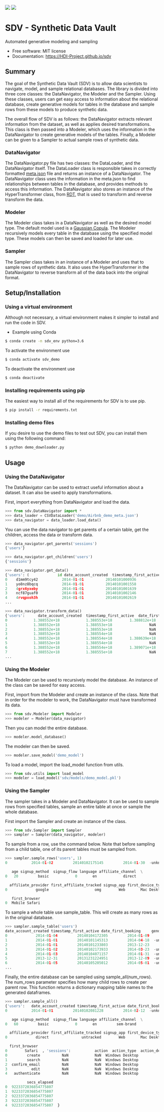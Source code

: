 [![][pypi-img]][pypi-url] [![][travis-img]][travis-url]

# SDV - Synthetic Data Vault


Automated generative modeling and sampling

- Free software: MIT license
- Documentation: https://HDI-Project.github.io/sdv

[travis-img]: https://travis-ci.org/HDI-Project/sdv.svg?branch=master
[travis-url]: https://travis-ci.org/HDI-Project/sdv
[pypi-img]: https://img.shields.io/pypi/v/sdv.svg
[pypi-url]: https://pypi.python.org/pypi/sdv

## Summary
The goal of the Synthetic Data Vault (SDV) is to allow data scientists to navigate, model, and sample relational databases. The library is divided into three core classes: the DataNavigator, the Modeler and the Sampler. Using these classes, users can get easy access to information about the relational database, create generative models for tables in the database and sample rows from these models to produce synthetic data.

The overall flow of SDV is as follows: the DataNavigator extracts relevant information from the dataset, as well as applies desired transformations. This class is then passed into a Modeler, which uses the information in the DataNavigator to create generative models of the tables. Finally, a Modeler can be given to a Sampler to actual sample rows of synthetic data.

### DataNavigator
The DataNavigator.py file has two classes: the DataLoader, and the DataNavigator itself. The DataLoader class is responsible takes in correctly formatted [meta.json](https://hdi-project.github.io/MetaData.json/index) file and returns an instance of a DataNavigator. The DataNavigator class uses the information in the meta.json to find relationships between tables in the database, and provides methods to access this information. The DataNavigator also stores an instance of the HyperTransformer class, from [RDT](https://github.com/HDI-Project/RDT), that is used to transform and reverse transform the data.

### Modeler
The Modeler class takes in a DataNavigator as well as the desired model type. The default model used is a [Gaussian Copula](https://github.com/DAI-Lab/Copulas). The Modeler recursively models every table in the database using the specified model type. These models can then be saved and loaded for later use.

### Sampler
The Sampler class takes in an instance of a Modeler and uses that to sample rows of synthetic data. It also uses the HyperTransformer in the DataNavigator to reverse transform all of the data back into the original format.

## Setup/Installation
### Using a virtual environment
Although not necessary, a virtual environment makes it simpler to install and run the code in SDV.
- Example using Conda
```bash
$ conda create -n sdv_env python=3.6
```
To activate the environment use
```bash
$ conda activate sdv_demo
```
To deactivate the environment use
```bash
$ conda deactivate
```
### Installing requirements using pip
The easiest way to install all of the requirements for SDV is to use pip.
```bash
$ pip install -r requirements.txt
```
### Installing demo files
If you desire to use the demo files to test out SDV, you can install them using the following command:
```bash
$ python demo_downloader.py
```

## Usage

### Using the DataNavigator
The DataNavigator can be used to extract useful information about a dataset. It can also be used to apply transformations.

First, import everything from DataNavigator and load the data.
```python
>>> from sdv.DataNavigator import *
>>> data_loader = CSVDataLoader('demo/Airbnb_demo_meta.json')
>>> data_navigator = data_loader.load_data()
```
You can use the data navigator to get parents of a certain table, get the children, access the data or transform data.
```python
>>> data_navigator.get_parents('sessions')
{'users'}

>>> data_navigator.get_children('users')
{'sessions'}

>>> data_navigator.get_data()
{'users': (             id date_account_created  timestamp_first_active  \
0    d1mm9tcy42           2014-01-01          20140101000936   
1    yo8nz8bqcq           2014-01-01          20140101001558   
2    4grx6yxeby           2014-01-01          20140101001639   
3    ncf87guaf0           2014-01-01          20140101002146   
4    4rvqpxoh3h           2014-01-01          20140101002619   
...

>>> data_navigator.transform_data()
{'users':      date_account_created  timestamp_first_active  date_first_booking  \
0            1.388552e+18            1.388553e+18        1.388812e+18   
1            1.388552e+18            1.388553e+18                 NaN   
2            1.388552e+18            1.388553e+18                 NaN   
3            1.388552e+18            1.388554e+18                 NaN   
4            1.388552e+18            1.388554e+18        1.388639e+18   
5            1.388552e+18            1.388554e+18                 NaN   
6            1.388552e+18            1.388554e+18        1.389071e+18   
7            1.388552e+18            1.388555e+18                 NaN   
...
```

### Using the Modeler
The Modeler can be used to recursively model the database. An instance of the class can be saved for easy access.

First, import from the Modeler and create an instance of the class. Note that in order for the modeler to work, the DataNavigator must have transformed its data.
```python
>>> from sdv.Modeler import Modeler
>>> modeler = Modeler(data_navigator)
```
Then you can model the entire database.
```python
>>> modeler.model_database()
```
The modeler can then be saved.
```python
>>> modeler.save_model('demo_model')
```
To load a model, import the load_model function from utils.
```python
>>> from sdv.utils import load_model
>>> modeler = load_model('sdv/models/demo_model.pkl')
```
### Using the Sampler
The sampler takes in a Modeler and DataNavigator. It can be used to sample rows from specified tables, sample an entire table at once or sample the whole database.

First import the Sampler and create an instance of the class.
```python
>>> from sdv.Sampler import Sampler
>>> sampler = Sampler(data_navigator, modeler)
```

To sample from a row, use the command below. Note that before sampling from a child table, one of its parent tables must be sampled from.
```python
>>> sampler.sample_rows('users', 1)
0           2014-01-02         20140102175145         2014-01-30  -unknown-   

   age signup_method  signup_flow language affiliate_channel  \
0   20         basic            0       en            direct   

  affiliate_provider first_affiliate_tracked signup_app first_device_type  \
0             google                     omg        Web       Mac Desktop   

   first_browser  
0  Mobile Safari
```

To sample a whole table use sample_table. This will create as many rows as in the original database.
```python
>>> sampler.sample_table('users')
date_account_created timestamp_first_active date_first_booking     gender  \
0             2014-01-04         20140104172305         2014-01-09       MALE   
1             2014-01-01         20140101145313         2014-04-18  -unknown-   
2             2014-01-01         20140101233803         2013-12-23       MALE   
3             2014-01-02         20140102173933         2014-03-23  -unknown-   
4             2014-01-03         20140104071157         2014-01-31  -unknown-   
5             2013-12-31         20131231224951         2013-12-09  -unknown-   
6             2014-01-05         20140105205012         2014-05-01  -unknown-  
...
```

Finally, the entire database can be sampled using sample_all(num_rows). The num_rows parameter specifies how many child rows to create per parent row. This function returns a dictionary mapping table names to the generated dataframes.

```python
>>> sampler.sample_all()
{'users':   date_account_created timestamp_first_active date_first_booking     gender  \
0           2014-01-01         20140102081228         2014-02-12  -unknown-   

   age signup_method  signup_flow language affiliate_channel  \
0   60         basic            0       en         sem-brand   

  affiliate_provider first_affiliate_tracked signup_app first_device_type  \
0             direct               untracked        Web       Mac Desktop   

  first_browser  
0        Safari  , 'sessions':           action  action_type  action_detail      device_type  \
0         create          NaN            NaN  Windows Desktop   
1         search          NaN            NaN  Windows Desktop   
2  confirm_email          NaN            NaN  Windows Desktop   
3           edit          NaN            NaN  Windows Desktop   
4   authenticate          NaN            NaN  Windows Desktop   

          secs_elapsed  
0  9223372036854775807  
1  9223372036854775807  
2  9223372036854775807  
3  9223372036854775807  
4  9223372036854775807  }
```
